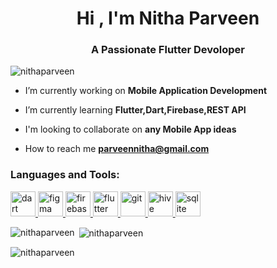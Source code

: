 <h1 align="center"> Hi , I'm Nitha Parveen </h1>
<h3 align="center">A Passionate Flutter Devoloper</h3>

<p align="left"> <img src="https://komarev.com/ghpvc/?username=nithaparveen&label=Profile%20views&color=0e75b6&style=flat" alt="nithaparveen" /> </p>

-  I’m currently working on  **Mobile Application Development**

-  I’m currently learning  **Flutter,Dart,Firebase,REST API**

-  I'm looking to collaborate on **any Mobile App ideas**

-  How to reach me **parveennitha@gmail.com**

<h3 align="left">Languages and Tools:</h3>
<p align="left"> <a href="https://dart.dev" target="_blank" rel="noreferrer"> <img src="https://www.vectorlogo.zone/logos/dartlang/dartlang-icon.svg" alt="dart" width="40" height="40"/> </a> <a href="https://www.figma.com/" target="_blank" rel="noreferrer"> <img src="https://www.vectorlogo.zone/logos/figma/figma-icon.svg" alt="figma" width="40" height="40"/> </a> <a href="https://firebase.google.com/" target="_blank" rel="noreferrer"> <img src="https://www.vectorlogo.zone/logos/firebase/firebase-icon.svg" alt="firebase" width="40" height="40"/> </a> <a href="https://flutter.dev" target="_blank" rel="noreferrer"> <img src="https://www.vectorlogo.zone/logos/flutterio/flutterio-icon.svg" alt="flutter" width="40" height="40"/> </a> <a href="https://git-scm.com/" target="_blank" rel="noreferrer"> <img src="https://www.vectorlogo.zone/logos/git-scm/git-scm-icon.svg" alt="git" width="40" height="40"/> </a> <a href="https://hive.apache.org/" target="_blank" rel="noreferrer"> <img src="https://www.vectorlogo.zone/logos/apache_hive/apache_hive-icon.svg" alt="hive" width="40" height="40"/> </a> <a href="https://www.sqlite.org/" target="_blank" rel="noreferrer"> <img src="https://www.vectorlogo.zone/logos/sqlite/sqlite-icon.svg" alt="sqlite" width="40" height="40"/> </a> </p>

<p><img align="left" src="https://github-readme-stats.vercel.app/api/top-langs?username=nithaparveen&show_icons=true&locale=en&layout=compact" alt="nithaparveen" /></p>

<p>&nbsp;<img align="center" src="https://github-readme-stats.vercel.app/api?username=nithaparveen&show_icons=true&locale=en" alt="nithaparveen" /></p>

<p><img align="center" src="https://github-readme-streak-stats.herokuapp.com/?user=nithaparveen&" alt="nithaparveen" /></p>
